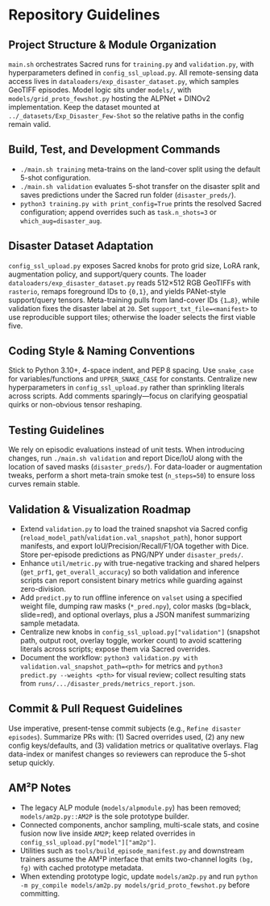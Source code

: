 # Repository Guidelines

## Project Structure & Module Organization
`main.sh` orchestrates Sacred runs for `training.py` and `validation.py`, with hyperparameters defined in `config_ssl_upload.py`. All remote-sensing data access lives in `dataloaders/exp_disaster_dataset.py`, which samples GeoTIFF episodes. Model logic sits under `models/`, with `models/grid_proto_fewshot.py` hosting the ALPNet + DINOv2 implementation. Keep the dataset mounted at `../_datasets/Exp_Disaster_Few-Shot` so the relative paths in the config remain valid.

## Build, Test, and Development Commands
- `./main.sh training` meta-trains on the land-cover split using the default 5-shot configuration.
- `./main.sh validation` evaluates 5-shot transfer on the disaster split and saves predictions under the Sacred run folder (`disaster_preds/`).
- `python3 training.py with print_config=True` prints the resolved Sacred configuration; append overrides such as `task.n_shots=3` or `which_aug=disaster_aug`.

## Disaster Dataset Adaptation
`config_ssl_upload.py` exposes Sacred knobs for proto grid size, LoRA rank, augmentation policy, and support/query counts. The loader `dataloaders/exp_disaster_dataset.py` reads 512×512 RGB GeoTIFFs with `rasterio`, remaps foreground IDs to `{0,1}`, and yields PANet-style support/query tensors. Meta-training pulls from land-cover IDs `{1…8}`, while validation fixes the disaster label at `20`. Set `support_txt_file=<manifest>` to use reproducible support tiles; otherwise the loader selects the first viable five.

## Coding Style & Naming Conventions
Stick to Python 3.10+, 4-space indent, and PEP 8 spacing. Use `snake_case` for variables/functions and `UPPER_SNAKE_CASE` for constants. Centralize new hyperparameters in `config_ssl_upload.py` rather than sprinkling literals across scripts. Add comments sparingly—focus on clarifying geospatial quirks or non-obvious tensor reshaping.

## Testing Guidelines
We rely on episodic evaluations instead of unit tests. When introducing changes, run `./main.sh validation` and report Dice/IoU along with the location of saved masks (`disaster_preds/`). For data-loader or augmentation tweaks, perform a short meta-train smoke test (`n_steps=50`) to ensure loss curves remain stable.

## Validation & Visualization Roadmap
- Extend `validation.py` to load the trained snapshot via Sacred config (`reload_model_path`/`validation.val_snapshot_path`), honor support manifests, and export IoU/Precision/Recall/F1/OA together with Dice. Store per-episode predictions as PNG/NPY under `disaster_preds/`.
- Enhance `util/metric.py` with true-negative tracking and shared helpers (`get_prf1`, `get_overall_accuracy`) so both validation and inference scripts can report consistent binary metrics while guarding against zero-division.
- Add `predict.py` to run offline inference on `valset` using a specified weight file, dumping raw masks (`*_pred.npy`), color masks (bg=black, slide=red), and optional overlays, plus a JSON manifest summarizing sample metadata.
- Centralize new knobs in `config_ssl_upload.py["validation"]` (snapshot path, output root, overlay toggle, worker count) to avoid scattering literals across scripts; expose them via Sacred overrides.
- Document the workflow: `python3 validation.py with validation.val_snapshot_path=<pth>` for metrics and `python3 predict.py --weights <pth>` for visual review; collect resulting stats from `runs/.../disaster_preds/metrics_report.json`.

## Commit & Pull Request Guidelines
Use imperative, present-tense commit subjects (e.g., `Refine disaster episodes`). Summarize PRs with: (1) Sacred overrides used, (2) any new config keys/defaults, and (3) validation metrics or qualitative overlays. Flag data-index or manifest changes so reviewers can reproduce the 5-shot setup quickly.

## AM²P Notes
- The legacy ALP module (`models/alpmodule.py`) has been removed; `models/am2p.py::AM2P` is the sole prototype builder.
- Connected components, anchor sampling, multi-scale stats, and cosine fusion now live inside `AM2P`; keep related overrides in `config_ssl_upload.py["model"]["am2p"]`.
- Utilities such as `tools/build_episode_manifest.py` and downstream trainers assume the AM²P interface that emits two-channel logits `(bg, fg)` with cached prototype metadata.
- When extending prototype logic, update `models/am2p.py` and run `python -m py_compile models/am2p.py models/grid_proto_fewshot.py` before committing.
